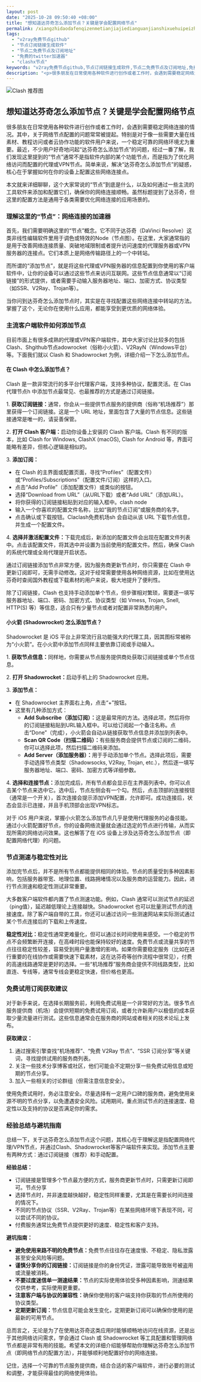 ```yaml
---
layout: post
date: "2025-10-28 09:50:40 +08:00"
title: "想知道达芬奇怎么添加节点？关键是学会配置网络节点"
permalink: /xiangzhidaodafenqizenmetianjiajiedianguanjianshixuehuipeizhiwangluojiedian/
tags:
  - "v2ray免费节点github"
  - "节点订阅链接生成软件"
  - "节点二免费节点及订阅地址"
  - "免费的twitter加速器"
  - "clashx节点"
keywords: "v2ray免费节点github,节点订阅链接生成软件,节点二免费节点及订阅地址,免费的twitter加速器,clashx节点"
description: "<p>很多朋友在日常使用各种软件进行创作或者工作时，会遇到需要稳定网络连接的情况。其中，关于网络节点配置的问题常常被提起。特别是对于像一些需要大量在线素材、教程访问或者云协作功能的软件用户来说，一个稳定可靠的网络环境尤为重要。最近，不少用户好奇地问起“达芬奇怎么添加节点”的问题，经过一番了解，我们发现这里提到的“节点”通常不是指软件内部的某个功能节点，而是指为了优化网络访问而配置的代理或VPN节点。简单来说，解决“达芬奇怎么添加节点”的疑惑，核心在于掌握如何在你的设备上配置这些网络连接点。</p>"
---
```


![Clash 推荐图](https://clashjd.github.io/assets/img/clash节点推荐.png)

## 想知道达芬奇怎么添加节点？关键是学会配置网络节点

<p>很多朋友在日常使用各种软件进行创作或者工作时，会遇到需要稳定网络连接的情况。其中，关于网络节点配置的问题常常被提起。特别是对于像一些需要大量在线素材、教程访问或者云协作功能的软件用户来说，一个稳定可靠的网络环境尤为重要。最近，不少用户好奇地问起“达芬奇怎么添加节点”的问题，经过一番了解，我们发现这里提到的“节点”通常不是指软件内部的某个功能节点，而是指为了优化网络访问而配置的代理或VPN节点。简单来说，解决“达芬奇怎么添加节点”的疑惑，核心在于掌握如何在你的设备上配置这些网络连接点。</p>
<p>本文就来详细聊聊，这个大家常说的“节点”到底是什么，以及如何通过一些主流的工具软件来添加和配置它们，确保你的网络连接顺畅。虽然标题提到了达芬奇，但这里的配置方法是通用于各类需要优化网络连接的应用场景的。</p>
<h3>理解这里的“节点”：网络连接的加速器</h3>
<p>首先，我们需要明确这里的“节点”概念。它不同于达芬奇（DaVinci Resolve）这类非线性编辑软件里用于调色或特效的Node（节点图）。在这里，大家通常指的是用于改善网络连接质量、突破地域限制或者提升访问速度的代理服务器或VPN服务器的连接点。它们本质上是网络传输路径上的一个中转站。</p>
<p>而所谓的“添加节点”，就是将这些代理或VPN服务器的信息配置到你使用的客户端软件中，让你的设备可以通过这些节点来访问互联网。这些节点信息通常以“订阅链接”的形式提供，或者需要手动输入服务器地址、端口、加密方式、协议类型（如SSR、V2Ray、Trojan等）。</p>
<p>当你问到达芬奇怎么添加节点时，其实是在寻找配置这些网络连接中转站的方法。掌握了这个，无论你在使用什么应用，都能享受到更优质的网络体验。</p>
<h3>主流客户端软件如何添加节点</h3>
<p>目前市面上有很多成熟的代理或VPN客户端软件，其中大家讨论比较多的包括 Clash、Shgithub节点adowrocket（俗称小火箭）、V2RayN（Windows平台）等。下面我们就以 Clash 和 Shadowrocket 为例，详细介绍一下怎么添加节点。</p>
<h4>在 Clash 中怎么添加节点？</h4>
<p>Clash 是一款非常流行的多平台代理客户端，支持多种协议，配置灵活。在 Clas代理节点h 中添加节点最常见、也最推荐的方式是通过订阅链接。</p>
<p>1.  <strong>获取订阅链接：</strong>通常，你会从一些提供节点服务的提供商（俗称“机场推荐”）那里获得一个订阅链接。这是一个 URL 地址，里面包含了大量的节点信息。这些链接通常是唯一的，请妥善保管。</p>
<p>2.  <strong>打开 Clash 客户端：</strong>启动你设备上安装的 Clash 客户端。Clash 有不同的版本，比如 Clash for Windows, ClashX (macOS), Clash for Android 等，界面可能略有差异，但核心逻辑是相似的。</p>
<p>3.  <strong>添加订阅：</strong></p>
<ul>
<li>在 Clash 的主界面或配置页面，寻找“Profiles”（配置文件）或“Profiles/Subscriptions”（配置文件/订阅）这样的入口。</li>
<li>点击“Add Profile”（添加配置文件）或类似的按钮。</li>
<li>选择“Download from URL”（从URL下载）或者“Add URL”（添加URL）。</li>
<li>将你获得的订阅链接粘贴到对应的输入框中。clash node</li>
<li>输入一个你喜欢的配置文件名称，比如“我的节点订阅”或服务商的名字。</li>
<li>点击确认或下载按钮。Claclash免费机场sh 会自动从该 URL 下载节点信息，并生成一个配置文件。</li>
</ul>
<p>4.  <strong>选择并激活配置文件：</strong>下载完成后，新添加的配置文件会出现在配置文件列表中。点击该配置文件，将其选中并设置为当前使用的配置文件。然后，确保 Clash 的系统代理或全局代理是开启状态。</p>
<p>通过订阅链接添加节点非常方便，因为服务商更新节点时，你只需要在 Clash 中更新订阅即可，无需手动修改。这对于经常需要使用各种网络资源，比如在使用达芬奇时查阅国外教程或下载素材的用户来说，极大地提升了便利性。</p>
<p>除了订阅链接，Clash 也支持手动添加单个节点，但步骤相对繁琐，需要逐一填写服务器地址、端口、密码、加密方式、协议类型（如 Vmess, Trojan, Snell, HTTP(S) 等）等信息，适合只有少量节点或者对配置非常熟悉的用户。</p>
<h4>小火箭 (Shadowrocket) 怎么添加节点？</h4>
<p>Shadowrocket 是 iOS 平台上非常流行且功能强大的代理工具，因其图标常被称为“小火箭”。在小火箭中添加节点同样主要依靠订阅或手动输入。</p>
<p>1.  <strong>获取节点信息：</strong>同样地，你需要从节点服务提供商处获取订阅链接或单个节点信息。</p>
<p>2.  <strong>打开 Shadowrocket：</strong>启动手机上的 Shadowrocket 应用。</p>
<p>3.  <strong>添加节点：</strong></p>
<ul>
<li>在 Shadowrocket 主界面右上角，点击“+”按钮。</li>
<li>这里有几种添加方式：
<ul>
<li><strong>Add Subscribe（添加订阅）：</strong>这是最常用的方法。选择此项，然后将你的订阅链接粘贴到URL输入框中。可以给订阅起一个备注名称。点击“Done”（完成），小火箭会自动从链接获取节点信息并添加到列表中。</li>
<li><strong>Scan QR Code（扫描二维码）：</strong>有些服务商会提供节点或订阅的二维码，你可以选择此项，然后扫描二维码来添加。</li>
<li><strong>Add Server（添加服务器）：</strong>用于手动添加单个节点。选择此项后，需要手动选择节点类型（Shadowsocks, V2Ray, Trojan, etc.），然后逐一填写服务器地址、端口、密码、加密方式等详细参数。</li>
</ul>
</li>
</ul>
<p>4.  <strong>选择和连接节点：</strong>添加完成后，所有节点都会显示在主界面列表中。你可以点击某个节点来选中它。选中后，节点左侧会有一个勾。然后，点击顶部的连接按钮（通常是一个开关），首次连接会提示添加VPN配置，允许即可。成功连接后，状态会显示已连接，并且手机顶部会出现VPN标志。</p>
<p>对于 iOS 用户来说，掌握小火箭怎么添加节点几乎是使用代理服务的必备技能。通过小火箭配置好节点，你的设备网络流量就会通过选定的节点进行传输，从而实现所需的网络访问效果。这也解答了在 iOS 设备上涉及达芬奇怎么添加节点（即配置网络代理）的问题。</p>
<h3>节点测速与稳定性对比</h3>
<p>添加完节点后，并不是所有节点都能提供相同的体验。节点的质量受到多种因素影响，包括服务器带宽、地理位置、线路拥堵情况以及服务商的运营能力。因此，进行节点测速和稳定性测试非常重要。</p>
<p>大多数客户端软件都内置了节点测速功能。例如，Clash 通常可以测试节点的延迟（ping值），延迟越低理论上连接越快。Shadowrocket 也可以批量测试节点的连接速度。除了客户端自带的工具，你还可以通过访问一些测速网站来实际测试通过某个节点连接后的下载和上传速度。</p>
<p><strong>稳定性对比：</strong>稳定性通常更难量化，但可以通过长时间使用来感受。一个稳定的节点不会频繁断开连接，在高峰时段也能保持较好的速度。免费节点或流量共享的节点往往稳定性较差，容易受到用户量激增的影响。如果你需要稳定服务（比如在进行重要的在线协作或需要快速下载素材，这在达芬奇等创作流程中很常见），付费的高速线路通常是更好的选择。一些“机场推荐”服务商会提供不同线路类型，比如直连、专线等，通常专线会更稳定快速，但价格也更高。</p>
<h3>免费试用订阅获取建议</h3>
<p>对于新手来说，在选择长期服务前，利用免费试用是一个非常好的方法。很多节点服务提供商（机场）会提供短期的免费试用订阅，或者允许新用户以极低的成本获取少量流量进行测试。这些信息通常会在服务商的网站或者相关的技术论坛上发布。</p>
<p><strong>获取建议：</strong></p>
<ol>
<li>通过搜索引擎查找“机场推荐”、“免费 V2Ray 节点”、“SSR 订阅分享”等关键词，寻找提供试用的服务商列表。</li>
<li>关注一些技术分享博客或社区，他们可能会不定期分享一些免费试用信息或短期的节点分享。</li>
<li>加入一些相关的讨论群组（但需注意信息安全）。</li>
</ol>
<p>使用免费试用时，务必注意安全。尽量选择有一定用户口碑的服务商，避免使用来源不明的节点分享，以免遭遇安全风险。试用期间，重点测试节点的连接速度、稳定性以及支持的协议是否满足你的需求。</p>
<h3>经验总结与避坑指南</h3>
<p>总结一下，关于达芬奇怎么添加节点这个问题，其核心在于理解这是指配置网络代理/VPN节点，并通过Clash、Shadowrocket等客户端软件来实现。添加节点主要有两种方式：通过订阅链接（推荐）和手动配置。</p>
<p><strong>经验总结：</strong></p>
<ul>
<li>订阅链接是管理多个节点最方便的方式，服务商更新节点时，只需更新订阅即可。节点分享</li>
<li>选择节点时，并非速度越快越好，稳定性同样重要，尤其是在需要长时间连接的情况下。</li>
<li>不同的节点协议（SSR、V2Ray、Trojan等）在某些网络环境下表现不同，可以尝试不同的协议。</li>
<li>付费服务通常比免费节点提供更好的速度、稳定性和客户支持。</li>
</ul>
<p><strong>避坑指南：</strong></p>
<ul>
<li><strong>避免使用来路不明的免费节点：</strong>免费节点往往存在速度慢、不稳定、隐私泄露甚至安全风险等问题。</li>
<li><strong>谨慎分享你的订阅链接：</strong>订阅链接是你的身份凭证，泄露可能导致账号被盗用或流量被消耗。</li>
<li><strong>不要过度迷信单一测速结果：</strong>节点的实际使用体验受多种因素影响，测速结果仅供参考，实际使用更重要。</li>
<li><strong>注意客户端与协议的兼容性：</strong>确保你使用的客户端支持你获取的节点所使用的协议类型。</li>
<li><strong>定期更新订阅：</strong>节点信息可能会发生变化，定期更新订阅可以确保你使用的是最新的可用节点。</li>
</ul>
<p>总而言之，无论是为了在使用达芬奇这类应用时能够顺畅地访问在线资源，还是出于其他网络访问需求，学会通过 Clash 或 Shadowrocket 等工具配置和管理网络节点都是非常有用的技能。希望本文的详细介绍能够帮助你理解达芬奇怎么添加节点（即网络节点的配置方法），并能够顺利地配置好你的网络连接。</p>
<p>记住，选择一个可靠的节点服务提供商，结合合适的客户端软件，进行必要的测试和调整，才能获得最佳的网络使用体验。</p>
